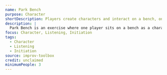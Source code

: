 ```yaml
---
name: Park Bench
purpose: Character
shortDescription: Players create characters and interact on a bench, one at a time.
description: |
  Park Bench is an exercise where one player sits on a bench as a character, and others join one at a time, creating new interactions. Builds character work, listening, and scene initiation skills.
focus: Character, Listening, Initiation
tags:
  - Character
  - Listening
  - Initiation
source: improv-toolbox
credit: unclaimed
minimumPeople: 3
---
```


